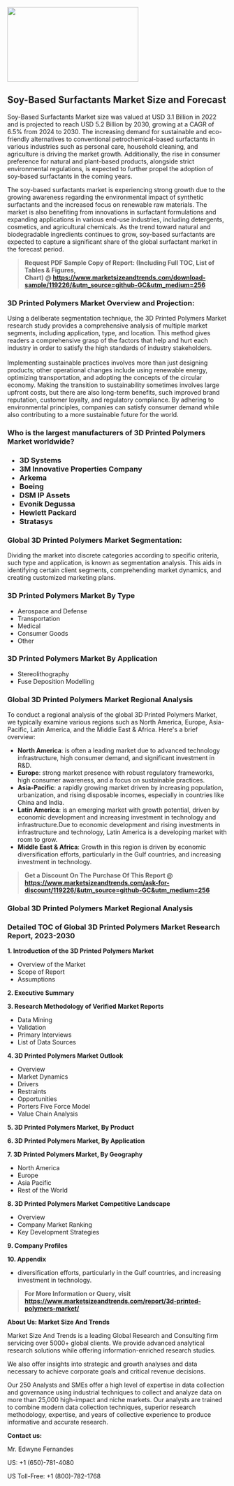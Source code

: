 <p><img class="alignnone size-medium wp-image-20088" src="https://ffe5etoiles.com/wp-content/uploads/2024/12/MST1-300x171.png" alt="" width="300" height="171" /></p><h2>Soy-Based Surfactants Market Size and Forecast</h2><p>Soy-Based Surfactants Market size was valued at USD 3.1 Billion in 2022 and is projected to reach USD 5.2 Billion by 2030, growing at a CAGR of 6.5% from 2024 to 2030. The increasing demand for sustainable and eco-friendly alternatives to conventional petrochemical-based surfactants in various industries such as personal care, household cleaning, and agriculture is driving the market growth. Additionally, the rise in consumer preference for natural and plant-based products, alongside strict environmental regulations, is expected to further propel the adoption of soy-based surfactants in the coming years.</p><p>The soy-based surfactants market is experiencing strong growth due to the growing awareness regarding the environmental impact of synthetic surfactants and the increased focus on renewable raw materials. The market is also benefiting from innovations in surfactant formulations and expanding applications in various end-use industries, including detergents, cosmetics, and agricultural chemicals. As the trend toward natural and biodegradable ingredients continues to grow, soy-based surfactants are expected to capture a significant share of the global surfactant market in the forecast period.</p></p><blockquote id="" class=""><strong>Request PDF Sample Copy of Report: (Including Full TOC, List of Tables &amp; Figures, Chart)&nbsp;@&nbsp;<strong><a href="https://www.marketsizeandtrends.com/download-sample/119226/&utm_source=github-GC&utm_medium=256" target="_blank">https://www.marketsizeandtrends.com/download-sample/119226/&utm_source=github-GC&utm_medium=256</a></strong></strong></blockquote><h3 id="" class="">3D Printed Polymers Market&nbsp;Overview and Projection:</h3><p id="" class="">Using a deliberate segmentation technique, the 3D Printed Polymers Market research study provides a comprehensive analysis of multiple market segments, including application, type, and location. This method gives readers a comprehensive grasp of the factors that help and hurt each industry in order to satisfy the high standards of industry stakeholders. <br /> <br />Implementing sustainable practices involves more than just designing products; other operational changes include using renewable energy, optimizing transportation, and adopting the concepts of the circular economy. Making the transition to sustainability sometimes involves large upfront costs, but there are also long-term benefits, such improved brand reputation, customer loyalty, and regulatory compliance. By adhering to environmental principles, companies can satisfy consumer demand while also contributing to a more sustainable future for the world.</p><h3 id="" class="">Who is the largest manufacturers of&nbsp;3D Printed Polymers Market worldwide?</h3><h3 class=""><p><ul><li>3D Systems </li><li> 3M Innovative Properties Company </li><li> Arkema </li><li> Boeing </li><li> DSM IP Assets </li><li> Evonik Degussa </li><li> Hewlett Packard </li><li> Stratasys</li></ul></p></h3><h3 id="" class="">Global&nbsp;3D Printed Polymers Market Segmentation:</h3><p id="" class="">Dividing the market into discrete categories according to specific criteria, such type and application, is known as segmentation analysis. This aids in identifying certain client segments, comprehending market dynamics, and creating customized marketing plans.</p><h3 id="" class="">3D Printed Polymers Market&nbsp;By Type</h3><p><p><ul><li>Aerospace and Defense </li><li> Transportation </li><li> Medical </li><li> Consumer Goods </li><li> Other</p></li></ul></p></p><h3 id="" class="">3D Printed Polymers Market&nbsp;By Application</h3><p class=""><p><ul><li>Stereolithography </li><li> Fuse Deposition Modelling</li></ul></p></p><h3 id="" class="">Global 3D Printed Polymers Market Regional Analysis</h3><p id="" class="">To conduct a regional analysis of the global 3D Printed Polymers Market, we typically examine various regions such as North America, Europe, Asia-Pacific, Latin America, and the Middle East &amp; Africa. Here's a brief overview:</p><ul><li><strong>North America</strong>: is often a leading market due to advanced technology infrastructure, high consumer demand, and significant investment in R&amp;D.</li><li><strong>Europe</strong>: strong market presence with robust regulatory frameworks, high consumer awareness, and a focus on sustainable practices.</li><li><strong>Asia-Pacific</strong>: a rapidly growing market driven by increasing population, urbanization, and rising disposable incomes, especially in countries like China and India.</li><li><strong>Latin America</strong>: is an emerging market with growth potential, driven by economic development and increasing investment in technology and infrastructure.Due to economic development and rising investments in infrastructure and technology, Latin America is a developing market with room to grow.</li><li><strong>Middle East &amp; Africa</strong>: Growth in this region is driven by economic diversification efforts, particularly in the Gulf countries, and increasing investment in technology.</li></ul><blockquote id="" class=""><strong>Get a Discount On The Purchase Of This Report @ <strong><a href="https://www.marketsizeandtrends.com/ask-for-discount/119226/&utm_source=github-GC&utm_medium=256" target="_blank">https://www.marketsizeandtrends.com/ask-for-discount/119226/&utm_source=github-GC&utm_medium=256</a></strong></strong></blockquote><h3 id="" class="">Global 3D Printed Polymers Market Regional Analysis</h3><h3 id="" class="">Detailed TOC of Global 3D Printed Polymers Market Research Report, 2023-2030</h3><p id="" class=""><strong>1. Introduction of the 3D Printed Polymers Market</strong></p><ul><li>Overview of the Market</li><li>Scope of Report</li><li>Assumptions</li></ul><p id="" class=""><strong>2. Executive Summary</strong></p><p id="" class=""><strong>3. Research Methodology of Verified Market Reports</strong></p><ul><li>Data Mining</li><li>Validation</li><li>Primary Interviews</li><li>List of Data Sources</li></ul><p id="" class=""><strong>4. 3D Printed Polymers Market Outlook</strong></p><ul><li>Overview</li><li>Market Dynamics</li><li>Drivers</li><li>Restraints</li><li>Opportunities</li><li>Porters Five Force Model</li><li>Value Chain Analysis</li></ul><p id="" class=""><strong>5. 3D Printed Polymers Market, By Product</strong></p><p id="" class=""><strong>6. 3D Printed Polymers Market, By Application</strong></p><p id="" class=""><strong>7. 3D Printed Polymers Market, By Geography</strong></p><ul><li>North America</li><li>Europe</li><li>Asia Pacific</li><li>Rest of the World</li></ul><p id="" class=""><strong>8. 3D Printed Polymers Market Competitive Landscape</strong></p><ul><li>Overview</li><li>Company Market Ranking</li><li>Key Development Strategies</li></ul><p id="" class=""><strong>9. Company Profiles</strong></p><p id="" class=""><strong>10. Appendix</strong></p><ul><li>diversification efforts, particularly in the Gulf countries, and increasing investment in technology.</li></ul><blockquote id="" class=""><strong>For More Information or Query, visit <strong><strong><a href="https://www.marketsizeandtrends.com/report/3d-printed-polymers-market/" target="_blank">https://www.marketsizeandtrends.com/report/3d-printed-polymers-market/</a></strong></strong></strong></blockquote><p id="" class=""><strong>About Us: Market Size And Trends</strong></p><p id="" class="">Market Size And Trends is a leading Global Research and Consulting firm servicing over 5000+ global clients. We provide advanced analytical research solutions while offering information-enriched research studies.</p><p id="" class="">We also offer insights into strategic and growth analyses and data necessary to achieve corporate goals and critical revenue decisions.</p><p id="" class="">Our 250 Analysts and SMEs offer a high level of expertise in data collection and governance using industrial techniques to collect and analyze data on more than 25,000 high-impact and niche markets. Our analysts are trained to combine modern data collection techniques, superior research methodology, expertise, and years of collective experience to produce informative and accurate research.</p><p id="" class=""><strong>Contact us:</strong></p><p id="" class="">Mr. Edwyne Fernandes</p><p id="" class="">US: +1 (650)-781-4080</p><p id="" class="">US Toll-Free: +1 (800)-782-1768</p>
